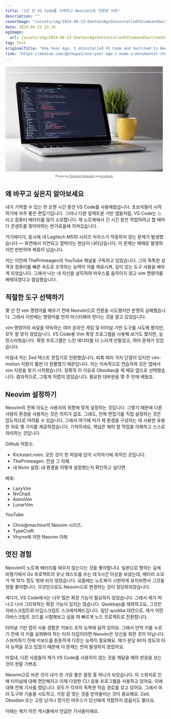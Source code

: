 ```yaml
---
title: "1년 전 VS Code를 삭제하고 Neovim으로 전환한 이유"
description: ""
coverImage: "/assets/img/2024-06-23-OneYearAgoIUninstalledVSCodeandSwitchedtoNeovim_0.png"
date: 2024-06-23 15:18
ogImage: 
  url: /assets/img/2024-06-23-OneYearAgoIUninstalledVSCodeandSwitchedtoNeovim_0.png
tag: Tech
originalTitle: "One Year Ago, I Uninstalled VS Code and Switched to Neovim"
link: "https://medium.com/@pthapa1/one-year-ago-i-made-a-monumental-change-uninstalled-vs-code-and-switched-to-neovim-3e8d078c87ad"
---
```




![image](/assets/img/2024-06-23-OneYearAgoIUninstalledVSCodeandSwitchedtoNeovim_0.png)

## 왜 바꾸고 싶은지 알아보세요

내가 기억할 수 있는 한 오랜 시간 동안 VS Code를 사용해왔습니다. 초보자들이 시작하기에 아주 좋은 편집기입니다. 그러나 다른 일렉트론 기반 앱들처럼, VS Code는 느리고 컴퓨터 배터리를 많이 소모합니다. 제 노트북에서 긴 시간 동안 작업하려고 할 때마다 콘센트를 찾아야하는 번거로움에 지쳐갔습니다.

거기에다가, 동시에 내 Logitech M510 시리즈 마우스가 작동하지 않는 문제가 발생했습니다 — 화면에서 지연되고 깜박이는 현상이 나타났습니다. 이 문제는 때때로 발생하지만 빈번하여 짜증이 났습니다.


<div class="content-ad"></div>

저는 이전에 ThePrimeagen의 YouTube 채널을 구독하고 있었습니다. 그의 독특한 성격과 컴퓨터를 빠른 속도로 조작하는 능력이 저를 매료시켜, 깊이 있는 도구 사용을 배우게 되었습니다. 그래서 나는 내 자신을 설득하여 마우스를 움직이지 않고 vim 명령어를 배워야겠다고 결심했습니다.

## 적절한 도구 선택하기

몇 년 전 vim 명령어를 배우기 전에 Neovim으로 전환을 시도했지만 분명히 실패했습니다. 그래서 이번에는 명령어를 먼저 마스터해야 한다는 것을 알고 있었습니다.

vim 명령어의 숙달을 약속하는 여러 온라인 게임 및 터미널 기반 도구를 시도해 봤지만, 모두 잘 맞지 않았습니다. VS Code용 Vim 확장 프로그램을 사용해 보기도 했지만, 실망스러웠습니다. 확장 프로그램은 느린 에디터를 더 느리게 만들었고, 여러 문제가 있었습니다.

<div class="content-ad"></div>

마침내 저는 Zed 텍스트 편집기로 전환했습니다, 비록 여러 가지 단점이 있지만 vim-motion 지원이 훨씬 더 원활했기 때문입니다. 저는 지속적으로 연습하여 모든 앱에서 vim 지원을 찾기 시작했습니다. 정확히 이 이유로 Obsidian을 제 메모 앱으로 선택했습니다. 결과적으로, 그렇게 어렵지 않았습니다. 필요한 대부분을 몇 주 만에 배웠죠.

## Neovim 설정하기

Neovim의 전체 의도는 사용자의 취향에 맞게 설정하는 것입니다. 그렇기 때문에 다른 사람의 환경을 사용하는 것은 의미가 없죠. 그래도, 전체 편집기를 직접 설정하는 것은 압도적으로 어려울 수 있습니다. 그래서 여기에 저가 제 환경을 구성하는 데 사용한 유용한 자료 몇 가지를 제공하겠습니다. 기억하세요, 핵심은 해야 할 작업을 이해하고 스스로 처리하는 것입니다.

Github 저장소:

<div class="content-ad"></div>

- Kickstart.nvim. 모든 것이 한 파일에 있어 시작하기에 최적인 곳입니다.
- ThePrimeagen. 전설 그 자체.
- 내 Nvim 설정: 내 환경을 어떻게 설정했는지 확인하고 싶다면.

배포:

- LazyVim
- NvChad.
- AstroVim
- LunarVim

YouTube

<div class="content-ad"></div>

- Chris@machine의 Neovim 시리즈.
- TypeCraft.
- Vhyrro에 의한 Neovim 이해

## 멋진 경험

Neovim이 노트북 배터리를 태우지 않는다는 것을 좋아합니다. 일본으로 향하는 길에 비행기에서 Go 프로젝트의 유닛 테스트를 쓰는 데 5시간 이상을 보냈는데, 배터리 소모가 약 15% 정도 밖에 되지 않았습니다. 요즘에는 노트북이 시원하게 유지되면서 그것을 정말 좋아합니다. 이것만으로도 Neovim으로 변경하는 것이 정당화되었습니다.

게다가, VS Code에서는 너무 많은 확장 기능이 필요하지 않았습니다. 그래서 제가 떠나고 나서 그리워하는 확장 기능이 있지는 않습니다. Quokkajs를 제외하고요, 그것은 자바스크립트와 타입스크립트 스크래치패드입니다. 일단 quokka 대안으로, 제가 어떤 자바스크립트 코드를 시험해보고 싶을 때 빠르게 노드 프로젝트로 전환합니다.

<div class="content-ad"></div>

터미널 기반 앱의 사용 경험은 키보드 조작 능력에 달려 있어요. 그래서 만약 키를 누르기 전에 각 키를 살펴봐야 하는 타자 타입이라면 Neovim은 당신을 위한 것이 아닙니다. 스위치하기 전에 키보드를 튼튼하게 다루는 능력이 필요해요. 제가 분당 80자 정도의 타자 능력을 갖고 있었기 때문에 이 문제는 전혀 발생하지 않았어요.

마침내, 다른 사람들이 제가 VS Code를 사용하지 않는 것을 깨달을 때의 반응을 보는 것이 정말 기쁘죠.

Neovim으로 바꾼 것이 내가 한 가장 좋은 결정 중 하나가 되었습니다. 이 스위치로 인해 터미널에 대해 편안해지고 이제 다양한 CLI 응용 프로그램을 사용하고 있어요. 이에 대해 전체 기사를 썼답니다. 모두가 각자의 독특한 학습 경로를 갖고 있어요. 그래서 여러 도구와 기술을 시도하고, 가장 잘 맞는 것을 받아들이는 것이 중요해요. Zed, Obsidian 또는 고장 났거나 망가진 마우스가 당신에게 적합하지 않을지도 몰라요.

아래는 제가 이전 게시물에서 언급한 기사들이에요.